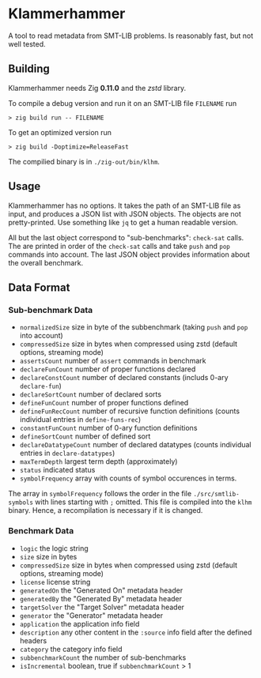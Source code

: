 # Klammerhammer

A tool to read metadata from SMT-LIB problems.  Is reasonably fast, but not well
tested.

## Building

Klammerhammer needs Zig **0.11.0** and the *zstd* library.

To compile a debug version and run it on an SMT-LIB file `FILENAME` run
```
> zig build run -- FILENAME
```

To get an optimized version run
```
> zig build -Doptimize=ReleaseFast
```

The compilied binary is in `./zig-out/bin/klhm`.

## Usage

Klammerhammer has no options.  It takes the path of an SMT-LIB file as
input, and produces a JSON list with JSON objects.  The objects are not
pretty-printed.  Use something like `jq` to get a human readable version.

All but the last object correspond to "sub-benchmarks":  `check-sat` calls.
The are printed in order of the `check-sat` calls and take `push` and `pop`
commands into account.  The last JSON object provides information about the
overall benchmark.

## Data Format

### Sub-benchmark Data

* `normalizedSize` size in byte of the subbenchmark (taking `push` and `pop` into account)
* `compressedSize` size in bytes when compressed using zstd (default options, streaming mode)
* `assertsCount` number of `assert` commands in benchmark
* `declareFunCount` number of proper functions declared
* `declareConstCount` number of declared constants (includs 0-ary `declare-fun`)
* `declareSortCount` number of declared sorts
* `defineFunCount` number of proper functions defined
* `defineFunRecCount` number of recursive function definitions (counts individual entries in `define-funs-rec`)
* `constantFunCount` number of 0-ary function definitions
* `defineSortCount` number of defined sort
* `declareDatatypeCount` number of declared datatypes (counts individual entries in `declare-datatypes`)
* `maxTermDepth` largest term depth (approximately)
* `status` indicated status
* `symbolFrequency` array with counts of symbol occurences in terms.

The array in `symbolFrequency` follows the order in the file
`./src/smtlib-symbols` with lines starting with `;` omitted.  This file is
compiled into the `klhm` binary.  Hence, a recompilation is necessary if it is
changed.

### Benchmark Data

* `logic` the logic string
* `size` size in bytes
* `compressedSize` size in bytes when compressed using zstd (default options, streaming mode)
* `license` license string
* `generatedOn` the "Generated On" metadata header
* `generatedBy` the "Generated By" metadata header
* `targetSolver` the "Target Solver" metadata header
* `generator` the "Generator" metadata header
* `application` the application info field
* `description` any other content in the `:source` info field after the defined headers
* `category` the category info field
* `subbenchmarkCount` the number of sub-benchmarks
* `isIncremental` boolean, true if `subbenchmarkCount` > 1

